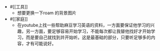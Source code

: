 - #[[工具]]
    - 想要更换一下roam 的背景图片
- #[[家庭]]
    - 在youtube上找一些帮助麻豆学习英语的资料，一方面要保证他学习的兴趣，另一方面，要足够容易开始学习，不能每次都让我替他找好才开始学习，而是要自己就找到并开始听。这是最基础的部分，只要听足够多的内容，才有可能说好。

